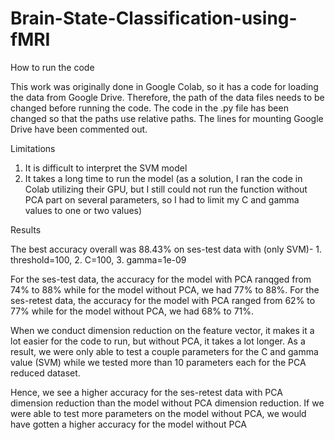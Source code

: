 # Brain-State-Classification-using-fMRI

How to run the code
 
This work was originally done in Google Colab, so it has a code for loading the data from Google Drive. Therefore, the path of the data files needs to be changed before running the code. The code in the .py file has been changed so that the paths use relative paths. The lines for mounting Google Drive have been commented out.
 
Limitations
 
1. It is difficult to interpret the SVM model
2. It takes a long time to run the model
(as a solution, I ran the code in Colab utilizing their GPU, but I still could not run the function without PCA part on several parameters, so I had to limit my C and gamma values to one or two values)
 
Results

 
The best accuracy overall was 88.43% on ses-test data with (only SVM)
​- 1. threshold=100, 2. C=100, 3. gamma=1e-09
 
For the ses-test data, the accuracy for the model with PCA ranqged from 74% to 88% while for the model without PCA, we had 77% to 88%. For the ses-retest data, the accuracy for the model with PCA ranged from 62% to 77% while for the model without PCA, we had 68% to 71%.
 
When we conduct dimension reduction on the feature vector, it makes it a lot easier for the code to run, but without PCA, it takes a lot longer. As a result, we were only able to test a couple parameters for the C and gamma value (SVM) while we tested more than 10 parameters each for the PCA reduced dataset.
 
Hence, we see a higher accuracy for the ses-retest data with PCA dimension reduction than the model without PCA dimension reduction. If we were able to test more parameters on the model without PCA, we would have gotten a higher accuracy for the model without PCA
